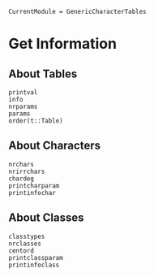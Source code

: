 ```@meta
CurrentModule = GenericCharacterTables
```

# Get Information

## About Tables
```@docs
printval
info
nrparams
params
order(t::Table)
```

## About Characters

```@docs
nrchars
nrirrchars
chardeg
printcharparam
printinfochar
```

## About Classes

```@docs
classtypes
nrclasses
centord
printclassparam
printinfoclass
```
